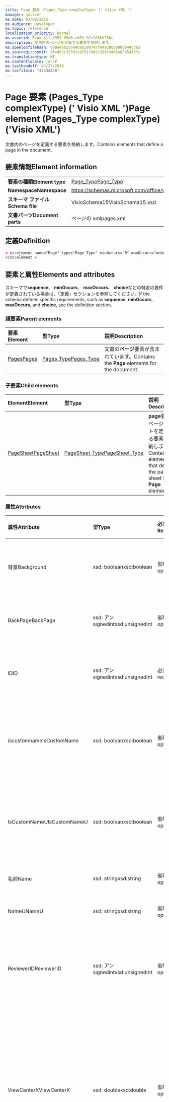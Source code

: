 ```yaml
---
title: Page 要素 (Pages_Type complexType) (' Visio XML ')
manager: soliver
ms.date: 03/09/2015
ms.audience: Developer
ms.topic: reference
localization_priority: Normal
ms.assetid: 6e4ac41f-3855-05d8-e659-02c265b8750c
description: 文書内のページを定義する要素を格納します。
ms.openlocfilehash: 800e4ab2c6446ab298747f0492800000bb44cca3
ms.sourcegitcommit: 8fe462c32b91c87911942c188f3445e85a54137c
ms.translationtype: MT
ms.contentlocale: ja-JP
ms.lasthandoff: 04/23/2019
ms.locfileid: "32334448"
---
```

# <a name="page-element-pagestype-complextype-visio-xml"></a><span data-ttu-id="9cbce-103">Page 要素 (Pages_Type complexType) (' Visio XML ')</span><span class="sxs-lookup"><span data-stu-id="9cbce-103">Page element (Pages_Type complexType) ('Visio XML')</span></span>

<span data-ttu-id="9cbce-104">文書内のページを定義する要素を格納します。</span><span class="sxs-lookup"><span data-stu-id="9cbce-104">Contains elements that define a page in the document.</span></span>
  
## <a name="element-information"></a><span data-ttu-id="9cbce-105">要素情報</span><span class="sxs-lookup"><span data-stu-id="9cbce-105">Element information</span></span>

|||
|:-----|:-----|
|<span data-ttu-id="9cbce-106">**要素の種類**</span><span class="sxs-lookup"><span data-stu-id="9cbce-106">**Element type**</span></span> <br/> |[<span data-ttu-id="9cbce-107">Page_Type</span><span class="sxs-lookup"><span data-stu-id="9cbce-107">Page_Type</span></span>](page_type-complextypevisio-xml.md) <br/> |
|<span data-ttu-id="9cbce-108">**Namespace**</span><span class="sxs-lookup"><span data-stu-id="9cbce-108">**Namespace**</span></span> <br/> |https://schemas.microsoft.com/office/visio/2012/main  <br/> |
|<span data-ttu-id="9cbce-109">**スキーマ ファイル**</span><span class="sxs-lookup"><span data-stu-id="9cbce-109">**Schema file**</span></span> <br/> |<span data-ttu-id="9cbce-110">VisioSchema15</span><span class="sxs-lookup"><span data-stu-id="9cbce-110">VisioSchema15.xsd</span></span>  <br/> |
|<span data-ttu-id="9cbce-111">**文書パーツ**</span><span class="sxs-lookup"><span data-stu-id="9cbce-111">**Document parts**</span></span> <br/> |<span data-ttu-id="9cbce-112">ページの xml</span><span class="sxs-lookup"><span data-stu-id="9cbce-112">pages.xml</span></span>  <br/> |
   
## <a name="definition"></a><span data-ttu-id="9cbce-113">定義</span><span class="sxs-lookup"><span data-stu-id="9cbce-113">Definition</span></span>

```XML
< xs:element name="Page" type="Page_Type" minOccurs="0" maxOccurs="unbounded" >
</xs:element >
```

## <a name="elements-and-attributes"></a><span data-ttu-id="9cbce-114">要素と属性</span><span class="sxs-lookup"><span data-stu-id="9cbce-114">Elements and attributes</span></span>

<span data-ttu-id="9cbce-115">スキーマで**sequence**、 **minOccurs**、 **maxOccurs**、 **choice**などの特定の要件が定義されている場合は、「定義」セクションを参照してください。</span><span class="sxs-lookup"><span data-stu-id="9cbce-115">If the schema defines specific requirements, such as **sequence**, **minOccurs**, **maxOccurs**, and **choice**, see the definition section.</span></span> 
  
### <a name="parent-elements"></a><span data-ttu-id="9cbce-116">親要素</span><span class="sxs-lookup"><span data-stu-id="9cbce-116">Parent elements</span></span>

|<span data-ttu-id="9cbce-117">**要素**</span><span class="sxs-lookup"><span data-stu-id="9cbce-117">**Element**</span></span>|<span data-ttu-id="9cbce-118">**型**</span><span class="sxs-lookup"><span data-stu-id="9cbce-118">**Type**</span></span>|<span data-ttu-id="9cbce-119">**説明**</span><span class="sxs-lookup"><span data-stu-id="9cbce-119">**Description**</span></span>|
|:-----|:-----|:-----|
|[<span data-ttu-id="9cbce-120">Pages</span><span class="sxs-lookup"><span data-stu-id="9cbce-120">Pages</span></span>](pages-elementvisio-xml.md) <br/> |[<span data-ttu-id="9cbce-121">Pages_Type</span><span class="sxs-lookup"><span data-stu-id="9cbce-121">Pages_Type</span></span>](pages_type-complextypevisio-xml.md) <br/> |<span data-ttu-id="9cbce-122">文書の**ページ**要素が含まれています。</span><span class="sxs-lookup"><span data-stu-id="9cbce-122">Contains the **Page** elements for the document.</span></span>  <br/> |
   
### <a name="child-elements"></a><span data-ttu-id="9cbce-123">子要素</span><span class="sxs-lookup"><span data-stu-id="9cbce-123">Child elements</span></span>

|<span data-ttu-id="9cbce-124">**Element**</span><span class="sxs-lookup"><span data-stu-id="9cbce-124">**Element**</span></span>|<span data-ttu-id="9cbce-125">**型**</span><span class="sxs-lookup"><span data-stu-id="9cbce-125">**Type**</span></span>|<span data-ttu-id="9cbce-126">**説明**</span><span class="sxs-lookup"><span data-stu-id="9cbce-126">**Description**</span></span>|
|:-----|:-----|:-----|
|[<span data-ttu-id="9cbce-127">PageSheet</span><span class="sxs-lookup"><span data-stu-id="9cbce-127">PageSheet</span></span>](pagesheet-element-page_type-complextypevisio-xml.md) <br/> |[<span data-ttu-id="9cbce-128">PageSheet_Type</span><span class="sxs-lookup"><span data-stu-id="9cbce-128">PageSheet_Type</span></span>](pagesheet_type-complextypevisio-xml.md) <br/> |<span data-ttu-id="9cbce-129">**page**要素のページシートを定義する要素を格納します。</span><span class="sxs-lookup"><span data-stu-id="9cbce-129">Contains elements that define the page sheet for a **Page** element.</span></span>  <br/> |
   
### <a name="attributes"></a><span data-ttu-id="9cbce-130">属性</span><span class="sxs-lookup"><span data-stu-id="9cbce-130">Attributes</span></span>

|<span data-ttu-id="9cbce-131">**属性**</span><span class="sxs-lookup"><span data-stu-id="9cbce-131">**Attribute**</span></span>|<span data-ttu-id="9cbce-132">**型**</span><span class="sxs-lookup"><span data-stu-id="9cbce-132">**Type**</span></span>|<span data-ttu-id="9cbce-133">**必須**</span><span class="sxs-lookup"><span data-stu-id="9cbce-133">**Required**</span></span>|<span data-ttu-id="9cbce-134">**説明**</span><span class="sxs-lookup"><span data-stu-id="9cbce-134">**Description**</span></span>|<span data-ttu-id="9cbce-135">**可能な値**</span><span class="sxs-lookup"><span data-stu-id="9cbce-135">**Possible values**</span></span>|
|:-----|:-----|:-----|:-----|:-----|
|<span data-ttu-id="9cbce-136">背景</span><span class="sxs-lookup"><span data-stu-id="9cbce-136">Background</span></span>  <br/> |<span data-ttu-id="9cbce-137">xsd: boolean</span><span class="sxs-lookup"><span data-stu-id="9cbce-137">xsd:boolean</span></span>  <br/> |<span data-ttu-id="9cbce-138">省略可能</span><span class="sxs-lookup"><span data-stu-id="9cbce-138">optional</span></span>  <br/> |<span data-ttu-id="9cbce-139">ページが背景ページかどうかを示すフラグ。</span><span class="sxs-lookup"><span data-stu-id="9cbce-139">A flag indicating if the page is a background page.</span></span>  <br/> |<span data-ttu-id="9cbce-140">xsd: boolean 型の値。</span><span class="sxs-lookup"><span data-stu-id="9cbce-140">Values of the xsd:boolean type.</span></span>  <br/> |
|<span data-ttu-id="9cbce-141">BackPage</span><span class="sxs-lookup"><span data-stu-id="9cbce-141">BackPage</span></span>  <br/> |<span data-ttu-id="9cbce-142">xsd: アン signedint</span><span class="sxs-lookup"><span data-stu-id="9cbce-142">xsd:unsignedInt</span></span>  <br/> |<span data-ttu-id="9cbce-143">省略可能</span><span class="sxs-lookup"><span data-stu-id="9cbce-143">optional</span></span>  <br/> |<span data-ttu-id="9cbce-144">このページの背景ページの ID です。</span><span class="sxs-lookup"><span data-stu-id="9cbce-144">The ID of this page's background page.</span></span>  <br/> |<span data-ttu-id="9cbce-145">xsd:/signedint 型の値。</span><span class="sxs-lookup"><span data-stu-id="9cbce-145">Values of the xsd:unsignedInt type.</span></span>  <br/> |
|<span data-ttu-id="9cbce-146">ID</span><span class="sxs-lookup"><span data-stu-id="9cbce-146">ID</span></span>  <br/> |<span data-ttu-id="9cbce-147">xsd: アン signedint</span><span class="sxs-lookup"><span data-stu-id="9cbce-147">xsd:unsignedInt</span></span>  <br/> |<span data-ttu-id="9cbce-148">必須</span><span class="sxs-lookup"><span data-stu-id="9cbce-148">required</span></span>  <br/> |<span data-ttu-id="9cbce-149">親要素内の要素の一意の ID。</span><span class="sxs-lookup"><span data-stu-id="9cbce-149">The unique ID of the element within its parent element.</span></span>  <br/> |<span data-ttu-id="9cbce-150">xsd:/signedint 型の値。</span><span class="sxs-lookup"><span data-stu-id="9cbce-150">Values of the xsd:unsignedInt type.</span></span>  <br/> |
|<span data-ttu-id="9cbce-151">iscustomname</span><span class="sxs-lookup"><span data-stu-id="9cbce-151">IsCustomName</span></span>  <br/> |<span data-ttu-id="9cbce-152">xsd: boolean</span><span class="sxs-lookup"><span data-stu-id="9cbce-152">xsd:boolean</span></span>  <br/> |<span data-ttu-id="9cbce-153">省略可能</span><span class="sxs-lookup"><span data-stu-id="9cbce-153">optional</span></span>  <br/> |<span data-ttu-id="9cbce-154">ユーザーによって名前がカスタマイズされているかどうかを示します。</span><span class="sxs-lookup"><span data-stu-id="9cbce-154">Indicates whether the name has been customized by the user.</span></span>  <br/> |<span data-ttu-id="9cbce-155">xsd: Boolean 型の値。</span><span class="sxs-lookup"><span data-stu-id="9cbce-155">Values of the xsd:Boolean type.</span></span>  <br/> |
|<span data-ttu-id="9cbce-156">IsCustomNameU</span><span class="sxs-lookup"><span data-stu-id="9cbce-156">IsCustomNameU</span></span>  <br/> |<span data-ttu-id="9cbce-157">xsd: boolean</span><span class="sxs-lookup"><span data-stu-id="9cbce-157">xsd:boolean</span></span>  <br/> |<span data-ttu-id="9cbce-158">省略可能</span><span class="sxs-lookup"><span data-stu-id="9cbce-158">optional</span></span>  <br/> |<span data-ttu-id="9cbce-159">ユーザーが汎用名をカスタマイズしたかどうかを示します。</span><span class="sxs-lookup"><span data-stu-id="9cbce-159">Indicates whether the universal name has been customized by the user.</span></span>  <br/> |<span data-ttu-id="9cbce-160">xsd: Boolean 型の値。</span><span class="sxs-lookup"><span data-stu-id="9cbce-160">Values of the xsd:Boolean type.</span></span>  <br/> |
|<span data-ttu-id="9cbce-161">名前</span><span class="sxs-lookup"><span data-stu-id="9cbce-161">Name</span></span>  <br/> |<span data-ttu-id="9cbce-162">xsd: string</span><span class="sxs-lookup"><span data-stu-id="9cbce-162">xsd:string</span></span>  <br/> |<span data-ttu-id="9cbce-163">省略可能</span><span class="sxs-lookup"><span data-stu-id="9cbce-163">optional</span></span>  <br/> |<span data-ttu-id="9cbce-164">要素の名前。</span><span class="sxs-lookup"><span data-stu-id="9cbce-164">The name of the element.</span></span>  <br/> |<span data-ttu-id="9cbce-165">xsd: string 型の値。</span><span class="sxs-lookup"><span data-stu-id="9cbce-165">Values of the xsd:string type.</span></span>  <br/> |
|<span data-ttu-id="9cbce-166">NameU</span><span class="sxs-lookup"><span data-stu-id="9cbce-166">NameU</span></span>  <br/> |<span data-ttu-id="9cbce-167">xsd: string</span><span class="sxs-lookup"><span data-stu-id="9cbce-167">xsd:string</span></span>  <br/> |<span data-ttu-id="9cbce-168">省略可能</span><span class="sxs-lookup"><span data-stu-id="9cbce-168">optional</span></span>  <br/> |<span data-ttu-id="9cbce-169">要素の汎用名。</span><span class="sxs-lookup"><span data-stu-id="9cbce-169">The universal name of the element.</span></span>  <br/> |<span data-ttu-id="9cbce-170">xsd: string 型の値。</span><span class="sxs-lookup"><span data-stu-id="9cbce-170">Values of the xsd:string type.</span></span>  <br/> |
|<span data-ttu-id="9cbce-171">ReviewerID</span><span class="sxs-lookup"><span data-stu-id="9cbce-171">ReviewerID</span></span>  <br/> |<span data-ttu-id="9cbce-172">xsd: アン signedint</span><span class="sxs-lookup"><span data-stu-id="9cbce-172">xsd:unsignedInt</span></span>  <br/> |<span data-ttu-id="9cbce-173">省略可能</span><span class="sxs-lookup"><span data-stu-id="9cbce-173">optional</span></span>  <br/> |<span data-ttu-id="9cbce-174">マークアップオーバーレイに関連付けられているレビュー担当者の ID。</span><span class="sxs-lookup"><span data-stu-id="9cbce-174">The ID of the reviewer associated with the markup overlay.</span></span>  <br/> |<span data-ttu-id="9cbce-175">xsd:/signedint 型の値。</span><span class="sxs-lookup"><span data-stu-id="9cbce-175">Values of the xsd:unsignedInt type.</span></span>  <br/> |
|<span data-ttu-id="9cbce-176">ViewCenterX</span><span class="sxs-lookup"><span data-stu-id="9cbce-176">ViewCenterX</span></span>  <br/> |<span data-ttu-id="9cbce-177">xsd: double</span><span class="sxs-lookup"><span data-stu-id="9cbce-177">xsd:double</span></span>  <br/> |<span data-ttu-id="9cbce-178">省略可能</span><span class="sxs-lookup"><span data-stu-id="9cbce-178">optional</span></span>  <br/> |<span data-ttu-id="9cbce-179">**ViewCenterX**および**viewcenter y**では、最初に開いたときに新しいビュー (ウィンドウ) が想定するページ上の中心点を指定します。</span><span class="sxs-lookup"><span data-stu-id="9cbce-179">**ViewCenterX** and **ViewCenterY** specify a center point on a page that a new view (window) assumes when it is opened initially.</span></span>  <br/> |<span data-ttu-id="9cbce-180">xsd: double 型の値。</span><span class="sxs-lookup"><span data-stu-id="9cbce-180">Values of the xsd:double type.</span></span>  <br/> |
|<span data-ttu-id="9cbce-181">view中央 y</span><span class="sxs-lookup"><span data-stu-id="9cbce-181">ViewCenterY</span></span>  <br/> |<span data-ttu-id="9cbce-182">xsd: double</span><span class="sxs-lookup"><span data-stu-id="9cbce-182">xsd:double</span></span>  <br/> |<span data-ttu-id="9cbce-183">省略可能</span><span class="sxs-lookup"><span data-stu-id="9cbce-183">optional</span></span>  <br/> |<span data-ttu-id="9cbce-184">**ViewCenterX**および**viewcenter y**では、最初に開いたときに新しいビュー (ウィンドウ) が想定するページ上の中心点を指定します。</span><span class="sxs-lookup"><span data-stu-id="9cbce-184">**ViewCenterX** and **ViewCenterY** specify a center point on a page that a new view (window) assumes when it is opened initially.</span></span>  <br/> |<span data-ttu-id="9cbce-185">xsd: double 型の値。</span><span class="sxs-lookup"><span data-stu-id="9cbce-185">Values of the xsd:double type.</span></span>  <br/> |
|<span data-ttu-id="9cbce-186">viewscale</span><span class="sxs-lookup"><span data-stu-id="9cbce-186">ViewScale</span></span>  <br/> |<span data-ttu-id="9cbce-187">xsd: double</span><span class="sxs-lookup"><span data-stu-id="9cbce-187">xsd:double</span></span>  <br/> |<span data-ttu-id="9cbce-188">省略可能</span><span class="sxs-lookup"><span data-stu-id="9cbce-188">optional</span></span>  <br/> |<span data-ttu-id="9cbce-189">ページの新しいビュー (ウィンドウ) を開くときに使用する既定の拡大率を設定します。</span><span class="sxs-lookup"><span data-stu-id="9cbce-189">The default magnification factor to use when a new view (window) of the page is opened.</span></span> <span data-ttu-id="9cbce-190">たとえば、1 = 100% のようにします。1.5 = 150% など。</span><span class="sxs-lookup"><span data-stu-id="9cbce-190">For example, 1 = 100%; 1.5 = 150%, and so on.</span></span>  <br/> |<span data-ttu-id="9cbce-191">xsd: double 型の値。</span><span class="sxs-lookup"><span data-stu-id="9cbce-191">Values of the xsd:double type.</span></span>  <br/> |
   

